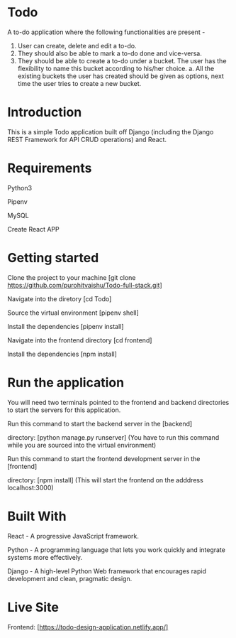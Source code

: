 # Todo
A to-do application where the following functionalities are present - 
1. User can create, delete and edit a to-do.
2. They should also be able to mark a to-do done and vice-versa.
3. They should be able to create a to-do under a bucket. The user has the
flexibility to name this bucket according to his/her choice.
a. All the existing buckets the user has created should be given as
options, next time the user tries to create a new bucket.

# Introduction
This is a simple Todo application built off Django (including the Django REST Framework for API CRUD operations) and React.

# Requirements
Python3

Pipenv

MySQL

Create React APP

# Getting started
Clone the project to your machine [git clone https://github.com/purohitvaishu/Todo-full-stack.git]

Navigate into the diretory [cd Todo]

Source the virtual environment [pipenv shell]

Install the dependencies [pipenv install]

Navigate into the frontend directory [cd frontend]

Install the dependencies [npm install]

# Run the application

You will need two terminals pointed to the frontend and backend directories to start the servers for this application.

Run this command to start the backend server in the [backend]

directory: [python manage.py runserver] (You have to run this command while you are sourced into the virtual environment)


Run this command to start the frontend development server in the [frontend] 

directory: [npm install] (This will start the frontend on the adddress localhost:3000)

# Built With
React - A progressive JavaScript framework.

Python - A programming language that lets you work quickly and integrate systems more effectively.

Django - A high-level Python Web framework that encourages rapid development and clean, pragmatic design.

# Live Site
Frontend: [https://todo-design-application.netlify.app/]
